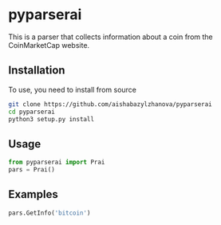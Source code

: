 # pyparserai
This is a parser that collects information about a coin from the CoinMarketCap website.
## Installation
To use, you need to install from source
```bash
git clone https://github.com/aishabazylzhanova/pyparserai
cd pyparserai
python3 setup.py install
```
## Usage
```python
from pyparserai import Prai
pars = Prai()
```
## Examples
```python
pars.GetInfo('bitcoin')
```

